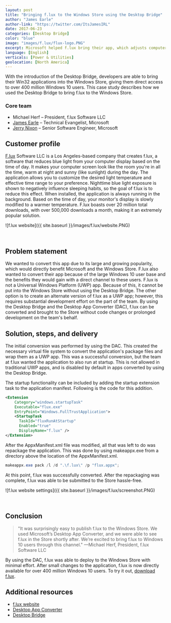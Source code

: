```yaml
---
layout: post
title: "Bringing f.lux to the Windows Store using the Desktop Bridge"
author: "James Earle"
author-link: "https://twitter.com/ItsJamesIRL"
date: 2017-06-23
categories: [Desktop Bridge]
color: "blue"
image: "images/f.lux/flux-logo.PNG"
excerpt: Microsoft helped f.lux bring their app, which adjusts computer display lighting to the time of day, to the Windows Store. 
language: [English]
verticals: [Power & Utilities]
geolocation: [North America]
---
```


With the introduction of the Desktop Bridge, developers are able to bring their Win32 applications into the Windows Store, giving them direct access to over 400 million Windows 10 users. This case study describes how we used the Desktop Bridge to bring f.lux to the Windows Store.

### Core team

- Michael Herf – President, f.lux Software LLC
- [James Earle](https://twitter.com/ItsJamesIRL) – Technical Evangelist, Microsoft
- [Jerry Nixon](https://twitter.com/JerryNixon) – Senior Software Engineer, Microsoft

## Customer profile

[F.lux](https://justgetflux.com/) Software LLC is a Los Angeles-based company that creates f.lux, a software that reduces blue light from your computer display based on the time of day. It makes your computer screen look like the room you're in all the time, warm at night and sunny (like sunlight) during the day. The application allows you to customize the desired light temperature and effective time range to your preference. Nighttime blue light exposure is shown to negatively influence sleeping habits, so the goal of f.lux is to reduce this effect. When installed, the application is always running in the background. Based on the time of day, your monitor's display is slowly modified to a warmer temperature. F.lux boasts over 20 million total downloads, with over 500,000 downloads a month, making it an extremely popular solution.

![f.lux website]({{ site.baseurl }}/images/f.lux/website.PNG)

<br/>

## Problem statement

We wanted to convert this app due to its large and growing popularity, which would directly benefit Microsoft and the Windows Store. F.lux also wanted to convert their app because of the large Windows 10 user base and the benefits they would gain with a direct channel to these users. F.lux is not a Universal Windows Platform (UWP) app. Because of this, it cannot be put into the Windows Store without using the Desktop Bridge. The other option is to create an alternate version of f.lux as a UWP app; however, this requires substantial development effort on the part of the team. By using the Desktop Bridge and the Desktop App Converter (DAC), f.lux can be converted and brought to the Store without code changes or prolonged development on the team's behalf.

## Solution, steps, and delivery

The initial conversion was performed by using the DAC. This created the necessary virtual file system to convert the application's package files and wrap them as a UWP app. This was a successful conversion, but the team at f.lux wanted the application to also run at startup. This is not allowed in traditional UWP apps, and is disabled by default in apps converted by using the Desktop Bridge. 

The startup functionality can be included by adding the startup extension task to the application manifest. Following is the code for this addition.

```xml
<Extension
    Category="windows.startupTask"
    Executable="flux.exe"
    EntryPoint="Windows.FullTrustApplication">
    <StartupTask
      TaskId="fluxRunAtStartup"
      Enabled="true"
      DisplayName="f.lux" />
</Extension>
```

After the AppxManifest.xml file was modified, all that was left to do was repackage the application. This was done by using makeappx.exe from a directory above the location of the AppxManifest.xml.

```powershell
makeappx.exe pack /l /d ".\f.lux\" /p "flux.appx";
```

At this point, f.lux was successfully converted. After the repackaging was complete, f.lux was able to be submitted to the Store hassle-free.

![f.lux website settings]({{ site.baseurl }}/images/f.lux/screenshot.PNG)

<br/>

## Conclusion

> "It was surprisingly easy to publish f.lux to the Windows Store. We used Microsoft’s Desktop App Converter, and we were able to see f.lux in the Store shortly after. We’re excited to bring f.lux to Windows 10 users through this channel." —Michael Herf, President, f.lux Software LLC

By using the DAC, f.lux was able to deploy to the Windows Store with minimal effort. After small changes to the application, f.lux is now directly available for over 400 million Windows 10 users. To try it out, [download f.lux](https://www.microsoft.com/en-us/store/p/flux/9n9kdphv91jt).

## Additional resources

 - [f.lux website](https://justgetflux.com/)
 - [Desktop App Converter](https://docs.microsoft.com/en-us/windows/uwp/porting/desktop-to-uwp-run-desktop-app-converter)
 - [Desktop Bridge](https://developer.microsoft.com/en-us/windows/bridges/desktop)
